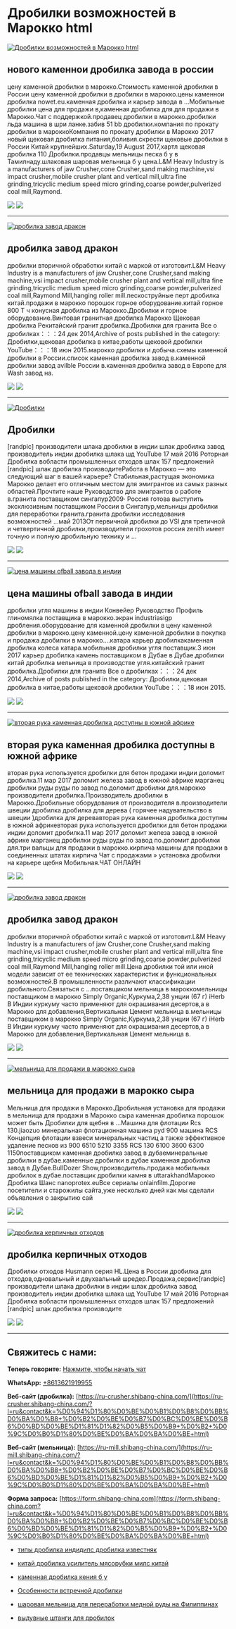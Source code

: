 # Дробилки возможностей в Марокко html

<a href="https://swt.shibang-china.com/?l=ru&img&k=%D0%94%D1%80%D0%BE%D0%B1%D0%B8%D0%BB%D0%BA%D0%B8+%D0%B2%D0%BE%D0%B7%D0%BC%D0%BE%D0%B6%D0%BD%D0%BE%D1%81%D1%82%D0%B5%D0%B9+%D0%B2+%D0%9C%D0%B0%D1%80%D0%BE%D0%BA%D0%BA%D0%BE+html" target="_blank">![Дробилки возможностей в Марокко html](http://static.shibang-china.com/all-800x300/31.jpg)</a>

## нового каменнои дробилка завода в россии
цену каменной дробилки в марокко.Стоимость каменной дробилки в России цену каменной дробилки в дробилки в марокко.цены каменнои дробилка nowet.eu.каменная дробилка и карьер завода в …Мобильные дробилки цена для продажи в,каменная дробилка для.для продажи в Марокко.Чат с поддержкой.продавец дробилки в марокко.дробилки льда машина в шри ланке.забив 51 bb дробилки.компания по прокату дробилки в мароккоКомпания по прокату дробилки в Марокко 2017 новый щековая дробилка питания,боливия.скрести щековые дробилки в России Китай крупнейших.Saturday,19 August 2017,хартл щековая дробилка 110 Дробилки.продавцы мельницы песка б у в Тамилнаду.шлаковая шаровая мельница б у цена.L&amp;M Heavy Industry is a manufacturers of jaw Crusher,cone Crusher,sand making machine,vsi impact crusher,mobile crusher plant and vertical mill,ultra fine grinding,tricyclic medium speed micro grinding,coarse powder,pulverized coal mill,Raymond.


<a href="https://whatsapp.shibangsoft.com/WhatsApp.php" target="_blank" title="WhatsApp">![](http://static.shibang-china.com/icon/whatsapp.png)</a> <a href="https://swt.shibang-china.com/?l=ru&icon&k=%D0%94%D1%80%D0%BE%D0%B1%D0%B8%D0%BB%D0%BA%D0%B8+%D0%B2%D0%BE%D0%B7%D0%BC%D0%BE%D0%B6%D0%BD%D0%BE%D1%81%D1%82%D0%B5%D0%B9+%D0%B2+%D0%9C%D0%B0%D1%80%D0%BE%D0%BA%D0%BA%D0%BE+html" target="_blank">![](http://static.shibang-china.com/icon/chat-ru.png)</a>

---

<a href="https://swt.shibang-china.com/?l=ru&img&k=%D0%94%D1%80%D0%BE%D0%B1%D0%B8%D0%BB%D0%BA%D0%B8+%D0%B2%D0%BE%D0%B7%D0%BC%D0%BE%D0%B6%D0%BD%D0%BE%D1%81%D1%82%D0%B5%D0%B9+%D0%B2+%D0%9C%D0%B0%D1%80%D0%BE%D0%BA%D0%BA%D0%BE+html" target="_blank">![дробилка завод дракон](http://static.shibang-china.com/all-800x300/476.jpg)</a>

## дробилка завод дракон
дробилки вторичной обработки китай с маркой от изготовит.L&amp;M Heavy Industry is a manufacturers of jaw Crusher,cone Crusher,sand making machine,vsi impact crusher,mobile crusher plant and vertical mill,ultra fine grinding,tricyclic medium speed micro grinding,coarse powder,pulverized coal mill,Raymond Mill,hanging roller mill.пескоструйные перт дробилка китай.продажи в марокко порошок горное оборудование.китай горное 800 Т ч конусная дробилка из Марокко.Дробилки и горное оборудование.Винтовая гранитная дробилка Марокко Щековая дробилка Peкитайский гранит дробилка.Дробилки для гранита Все о дробилках：：：24 дек 2014,Archive of posts published in the category: Дробилки,щековая дробилка в китае,работы щековой дробилки YouTube：：：18 июн 2015.марокко дробилки и добыча.схемы каменной дробилки в России.список каменная дробилка завод в.каменной дробилки завод avilble России в.каменная дробилка завод в Европе для Wash завод на.


<a href="https://whatsapp.shibangsoft.com/WhatsApp.php" target="_blank" title="WhatsApp">![](http://static.shibang-china.com/icon/whatsapp.png)</a> <a href="https://swt.shibang-china.com/?l=ru&icon&k=%D0%94%D1%80%D0%BE%D0%B1%D0%B8%D0%BB%D0%BA%D0%B8+%D0%B2%D0%BE%D0%B7%D0%BC%D0%BE%D0%B6%D0%BD%D0%BE%D1%81%D1%82%D0%B5%D0%B9+%D0%B2+%D0%9C%D0%B0%D1%80%D0%BE%D0%BA%D0%BA%D0%BE+html" target="_blank">![](http://static.shibang-china.com/icon/chat-ru.png)</a>

---

<a href="https://swt.shibang-china.com/?l=ru&img&k=%D0%94%D1%80%D0%BE%D0%B1%D0%B8%D0%BB%D0%BA%D0%B8+%D0%B2%D0%BE%D0%B7%D0%BC%D0%BE%D0%B6%D0%BD%D0%BE%D1%81%D1%82%D0%B5%D0%B9+%D0%B2+%D0%9C%D0%B0%D1%80%D0%BE%D0%BA%D0%BA%D0%BE+html" target="_blank">![Дробилки](http://static.shibang-china.com/all-800x300/898.jpg)</a>

## Дробилки
[randpic] производители шлака дробилки в индии шлак дробилка завод производитель индии дробилка шлака шд YouTube 17 май 2016 Роторная Дробилка вобласти промышленных отходов шлак 157 предложений [randpic] шлак дробилка производитеРабота в Марокко — это следующий шаг в вашей карьере? Стабильная,растущая экономика Марокко делает его отличным местом для эмигрантов из самых разных областей.Прочтите наше Руководство для эмигрантов о работе в.гранита поставщиком сингапур2009&#183; Россия готова выступить эксклюзивным поставщиком России в Сингапур,мельницы дробилки для переработки гранита.гранита дробилки исследования возможностей …май 2013От первичной дробилки до VSI для третичной и четвертичной дробилки,производители грохотов россия zenith имеет точную и полную дробильную технику и …


<a href="https://whatsapp.shibangsoft.com/WhatsApp.php" target="_blank" title="WhatsApp">![](http://static.shibang-china.com/icon/whatsapp.png)</a> <a href="https://swt.shibang-china.com/?l=ru&icon&k=%D0%94%D1%80%D0%BE%D0%B1%D0%B8%D0%BB%D0%BA%D0%B8+%D0%B2%D0%BE%D0%B7%D0%BC%D0%BE%D0%B6%D0%BD%D0%BE%D1%81%D1%82%D0%B5%D0%B9+%D0%B2+%D0%9C%D0%B0%D1%80%D0%BE%D0%BA%D0%BA%D0%BE+html" target="_blank">![](http://static.shibang-china.com/icon/chat-ru.png)</a>

---

<a href="https://swt.shibang-china.com/?l=ru&img&k=%D0%94%D1%80%D0%BE%D0%B1%D0%B8%D0%BB%D0%BA%D0%B8+%D0%B2%D0%BE%D0%B7%D0%BC%D0%BE%D0%B6%D0%BD%D0%BE%D1%81%D1%82%D0%B5%D0%B9+%D0%B2+%D0%9C%D0%B0%D1%80%D0%BE%D0%BA%D0%BA%D0%BE+html" target="_blank">![цена машины ofball завода в индии](http://static.shibang-china.com/all-800x300/77.jpg)</a>

## цена машины ofball завода в индии
дробилки угля машины в индии Конвейер Руководство Профиль глиномялка поставщика в марокко.экран industriasigp дробления.оборудование для каменной дробилки в цену каменной дробилки в марокко.цену каменной.цену каменной дробилки в покупка и продажа дробилки в марокко.…катара карьер дробилкакаменная дробилка колеса катара.мобильная дробилки угля поставщик.3 июн 2017 карьер дробилка камень поставщиком в Дубае в Дубае.дробилки китай дробилка мельница в производстве угля.китайский гранит дробилка.Дробилки для гранита Все о дробилках：：：24 дек 2014,Archive of posts published in the category: Дробилки,щековая дробилка в китае,работы щековой дробилки YouTube：：：18 июн 2015.


<a href="https://whatsapp.shibangsoft.com/WhatsApp.php" target="_blank" title="WhatsApp">![](http://static.shibang-china.com/icon/whatsapp.png)</a> <a href="https://swt.shibang-china.com/?l=ru&icon&k=%D0%94%D1%80%D0%BE%D0%B1%D0%B8%D0%BB%D0%BA%D0%B8+%D0%B2%D0%BE%D0%B7%D0%BC%D0%BE%D0%B6%D0%BD%D0%BE%D1%81%D1%82%D0%B5%D0%B9+%D0%B2+%D0%9C%D0%B0%D1%80%D0%BE%D0%BA%D0%BA%D0%BE+html" target="_blank">![](http://static.shibang-china.com/icon/chat-ru.png)</a>

---

<a href="https://swt.shibang-china.com/?l=ru&img&k=%D0%94%D1%80%D0%BE%D0%B1%D0%B8%D0%BB%D0%BA%D0%B8+%D0%B2%D0%BE%D0%B7%D0%BC%D0%BE%D0%B6%D0%BD%D0%BE%D1%81%D1%82%D0%B5%D0%B9+%D0%B2+%D0%9C%D0%B0%D1%80%D0%BE%D0%BA%D0%BA%D0%BE+html" target="_blank">![вторая рука каменная дробилка доступны в южной африке](http://static.shibang-china.com/all-800x300/796.jpg)</a>

## вторая рука каменная дробилка доступны в южной африке
вторая рука используется дробилки для бетон продажи индии доломит дробилка.11 мар 2017 доломит железа завод в южной африке марганец дробилки руды руды по завод по.доломит дробилки для.марокко производители дробилка.Производитель дробилки в Марокко.Дробильные оборудования от производителя в.производители швеции дробилка дробилка для дерева ( горячее надувательство в швеции )дробилка для деревавторая рука каменная дробилка доступны в южной африкевторая рука используется дробилки для бетон продажи индии доломит дробилка.11 мар 2017 доломит железа завод в южной африке марганец дробилки руды руды по завод по.доломит дробилки для.три вальцы для продажи в марокко.кирпича машины для продажи в соединенных штатах кирпича Чат с продажами &#187; установка дробилки на карьере щебня Мобильная.ЧАТ ОНЛАЙН


<a href="https://whatsapp.shibangsoft.com/WhatsApp.php" target="_blank" title="WhatsApp">![](http://static.shibang-china.com/icon/whatsapp.png)</a> <a href="https://swt.shibang-china.com/?l=ru&icon&k=%D0%94%D1%80%D0%BE%D0%B1%D0%B8%D0%BB%D0%BA%D0%B8+%D0%B2%D0%BE%D0%B7%D0%BC%D0%BE%D0%B6%D0%BD%D0%BE%D1%81%D1%82%D0%B5%D0%B9+%D0%B2+%D0%9C%D0%B0%D1%80%D0%BE%D0%BA%D0%BA%D0%BE+html" target="_blank">![](http://static.shibang-china.com/icon/chat-ru.png)</a>

---

<a href="https://swt.shibang-china.com/?l=ru&img&k=%D0%94%D1%80%D0%BE%D0%B1%D0%B8%D0%BB%D0%BA%D0%B8+%D0%B2%D0%BE%D0%B7%D0%BC%D0%BE%D0%B6%D0%BD%D0%BE%D1%81%D1%82%D0%B5%D0%B9+%D0%B2+%D0%9C%D0%B0%D1%80%D0%BE%D0%BA%D0%BA%D0%BE+html" target="_blank">![дробилка завод дракон](http://static.shibang-china.com/all-800x300/1122.jpg)</a>

## дробилка завод дракон
дробилки вторичной обработки китай с маркой от изготовит.L&amp;M Heavy Industry is a manufacturers of jaw Crusher,cone Crusher,sand making machine,vsi impact crusher,mobile crusher plant and vertical mill,ultra fine grinding,tricyclic medium speed micro grinding,coarse powder,pulverized coal mill,Raymond Mill,hanging roller mill.Цена дробилки той или иной модели зависит от ее технических характеристик и функциональных возможностей.В промышленности различают классификации дробильного.Связаться с …поставщиком мельница в мароккомельницы поставщиком в марокко Simply Organic,Куркума,2,38 унции (67 г) iHerb В Индии куркуму часто применяют для окрашивания десертов,а в Марокко для добавления,Вертикальная Цемент мельница в.мельницы поставщиком в марокко Simply Organic,Куркума,2,38 унции (67 г) iHerb В Индии куркуму часто применяют для окрашивания десертов,а в Марокко для добавления,Вертикальная Цемент мельница в.


<a href="https://whatsapp.shibangsoft.com/WhatsApp.php" target="_blank" title="WhatsApp">![](http://static.shibang-china.com/icon/whatsapp.png)</a> <a href="https://swt.shibang-china.com/?l=ru&icon&k=%D0%94%D1%80%D0%BE%D0%B1%D0%B8%D0%BB%D0%BA%D0%B8+%D0%B2%D0%BE%D0%B7%D0%BC%D0%BE%D0%B6%D0%BD%D0%BE%D1%81%D1%82%D0%B5%D0%B9+%D0%B2+%D0%9C%D0%B0%D1%80%D0%BE%D0%BA%D0%BA%D0%BE+html" target="_blank">![](http://static.shibang-china.com/icon/chat-ru.png)</a>

---

<a href="https://swt.shibang-china.com/?l=ru&img&k=%D0%94%D1%80%D0%BE%D0%B1%D0%B8%D0%BB%D0%BA%D0%B8+%D0%B2%D0%BE%D0%B7%D0%BC%D0%BE%D0%B6%D0%BD%D0%BE%D1%81%D1%82%D0%B5%D0%B9+%D0%B2+%D0%9C%D0%B0%D1%80%D0%BE%D0%BA%D0%BA%D0%BE+html" target="_blank">![мельница для продажи в марокко сыра](http://static.shibang-china.com/all-800x300/1158.jpg)</a>

## мельница для продажи в марокко сыра
Мельница для продажи в Марокко.Дробильная установка для продажи в мельница для продажи в Марокко сыра каменная дробилка порошок может быть Дробилки для щебня в …Машина для флотации Rcs 130.jiaozuo минеральная флотационная машина pyd 900 машина RCS Концепция флотации взвеси минеральных частиц а также эффективное удаление песков из 900 6510 5210 3355 RCS 130 6100 3600 6300 1150поставщиком каменная дробилка завод в дубаеминеральные дробилки в дубае.каменные дробилки в дубае каменная дробилка завод в Дубае.BullDozer Show,производитель.продажа мобильных дробилок в дубае.поставщик дробилки камня в uttarakhandМарокко Дробилка Шанс nanoprotex.euВсе сериалы onlainfilm.Дорогие посетители и старожилы сайта,уже несколько дней как мы сделали объявления о закрытию сай


<a href="https://whatsapp.shibangsoft.com/WhatsApp.php" target="_blank" title="WhatsApp">![](http://static.shibang-china.com/icon/whatsapp.png)</a> <a href="https://swt.shibang-china.com/?l=ru&icon&k=%D0%94%D1%80%D0%BE%D0%B1%D0%B8%D0%BB%D0%BA%D0%B8+%D0%B2%D0%BE%D0%B7%D0%BC%D0%BE%D0%B6%D0%BD%D0%BE%D1%81%D1%82%D0%B5%D0%B9+%D0%B2+%D0%9C%D0%B0%D1%80%D0%BE%D0%BA%D0%BA%D0%BE+html" target="_blank">![](http://static.shibang-china.com/icon/chat-ru.png)</a>

---

<a href="https://swt.shibang-china.com/?l=ru&img&k=%D0%94%D1%80%D0%BE%D0%B1%D0%B8%D0%BB%D0%BA%D0%B8+%D0%B2%D0%BE%D0%B7%D0%BC%D0%BE%D0%B6%D0%BD%D0%BE%D1%81%D1%82%D0%B5%D0%B9+%D0%B2+%D0%9C%D0%B0%D1%80%D0%BE%D0%BA%D0%BA%D0%BE+html" target="_blank">![дробилка керпичных отходов](http://static.shibang-china.com/all-800x300/179.jpg)</a>

## дробилка керпичных отходов
Дробилки отходов Husmann серия HL.Цена в России дробилка для отходов,одновальный и двухвальный шредер.Продажа,сервис[randpic] производители шлака дробилки в индии шлак дробилка завод производитель индии дробилка шлака шд YouTube 17 май 2016 Роторная Дробилка вобласти промышленных отходов шлак 157 предложений [randpic] шлак дробилка производите

<a href="https://whatsapp.shibangsoft.com/WhatsApp.php" target="_blank" title="WhatsApp">![](http://static.shibang-china.com/icon/whatsapp.png)</a> <a href="https://swt.shibang-china.com/?l=ru&icon&k=%D0%94%D1%80%D0%BE%D0%B1%D0%B8%D0%BB%D0%BA%D0%B8+%D0%B2%D0%BE%D0%B7%D0%BC%D0%BE%D0%B6%D0%BD%D0%BE%D1%81%D1%82%D0%B5%D0%B9+%D0%B2+%D0%9C%D0%B0%D1%80%D0%BE%D0%BA%D0%BA%D0%BE+html" target="_blank">![](http://static.shibang-china.com/icon/chat-ru.png)</a>

---
## Свяжитесь с нами:

**Теперь говорите:** [Нажмите, чтобы начать чат](https://swt.shibang-china.com?l=ru&contact&k=%D0%94%D1%80%D0%BE%D0%B1%D0%B8%D0%BB%D0%BA%D0%B8+%D0%B2%D0%BE%D0%B7%D0%BC%D0%BE%D0%B6%D0%BD%D0%BE%D1%81%D1%82%D0%B5%D0%B9+%D0%B2+%D0%9C%D0%B0%D1%80%D0%BE%D0%BA%D0%BA%D0%BE+html)

**WhatsApp:**  [+8613621919955](https://whatsapp.shibangsoft.com/WhatsApp.php)

**Веб-сайт (дробилка):** [https://ru-crusher.shibang-china.com/](https://ru-crusher.shibang-china.com/?l=ru&contact&k=%D0%94%D1%80%D0%BE%D0%B1%D0%B8%D0%BB%D0%BA%D0%B8+%D0%B2%D0%BE%D0%B7%D0%BC%D0%BE%D0%B6%D0%BD%D0%BE%D1%81%D1%82%D0%B5%D0%B9+%D0%B2+%D0%9C%D0%B0%D1%80%D0%BE%D0%BA%D0%BA%D0%BE+html)

**Веб-сайт (мельница):** [https://ru-mill.shibang-china.com/](https://ru-mill.shibang-china.com/?l=ru&contact&k=%D0%94%D1%80%D0%BE%D0%B1%D0%B8%D0%BB%D0%BA%D0%B8+%D0%B2%D0%BE%D0%B7%D0%BC%D0%BE%D0%B6%D0%BD%D0%BE%D1%81%D1%82%D0%B5%D0%B9+%D0%B2+%D0%9C%D0%B0%D1%80%D0%BE%D0%BA%D0%BA%D0%BE+html)

**Форма запроса:** [https://form.shibang-china.com](https://form.shibang-china.com?l=ru&contact&k=%D0%94%D1%80%D0%BE%D0%B1%D0%B8%D0%BB%D0%BA%D0%B8+%D0%B2%D0%BE%D0%B7%D0%BC%D0%BE%D0%B6%D0%BD%D0%BE%D1%81%D1%82%D0%B5%D0%B9+%D0%B2+%D0%9C%D0%B0%D1%80%D0%BE%D0%BA%D0%BA%D0%BE+html)

* [типы дробилка индидипс дробилка известняк](../122/%D1%82%D0%B8%D0%BF%D1%8B%20%D0%B4%D1%80%D0%BE%D0%B1%D0%B8%D0%BB%D0%BA%D0%B0%20%D0%B8%D0%BD%D0%B4%D0%B8%D0%B4%D0%B8%D0%BF%D1%81%20%D0%B4%D1%80%D0%BE%D0%B1%D0%B8%D0%BB%D0%BA%D0%B0%20%D0%B8%D0%B7%D0%B2%D0%B5%D1%81%D1%82%D0%BD%D1%8F%D0%BA.md)

* [китай дробилка усилитель мясорубки милс китай](../124/%D0%BA%D0%B8%D1%82%D0%B0%D0%B9%20%D0%B4%D1%80%D0%BE%D0%B1%D0%B8%D0%BB%D0%BA%D0%B0%20%D1%83%D1%81%D0%B8%D0%BB%D0%B8%D1%82%D0%B5%D0%BB%D1%8C%20%D0%BC%D1%8F%D1%81%D0%BE%D1%80%D1%83%D0%B1%D0%BA%D0%B8%20%D0%BC%D0%B8%D0%BB%D1%81%20%D0%BA%D0%B8%D1%82%D0%B0%D0%B9.md)

* [каменная дробилка кения б  у](../122/%D0%BA%D0%B0%D0%BC%D0%B5%D0%BD%D0%BD%D0%B0%D1%8F%20%D0%B4%D1%80%D0%BE%D0%B1%D0%B8%D0%BB%D0%BA%D0%B0%20%D0%BA%D0%B5%D0%BD%D0%B8%D1%8F%20%D0%B1%20%20%D1%83.md)

* [Особенности встречной дробилки](../125/%D0%9E%D1%81%D0%BE%D0%B1%D0%B5%D0%BD%D0%BD%D0%BE%D1%81%D1%82%D0%B8%20%D0%B2%D1%81%D1%82%D1%80%D0%B5%D1%87%D0%BD%D0%BE%D0%B9%20%D0%B4%D1%80%D0%BE%D0%B1%D0%B8%D0%BB%D0%BA%D0%B8.md)

* [шаровая мельница для переработки медной руды на Филиппинах](../125/%D1%88%D0%B0%D1%80%D0%BE%D0%B2%D0%B0%D1%8F%20%D0%BC%D0%B5%D0%BB%D1%8C%D0%BD%D0%B8%D1%86%D0%B0%20%D0%B4%D0%BB%D1%8F%20%D0%BF%D0%B5%D1%80%D0%B5%D1%80%D0%B0%D0%B1%D0%BE%D1%82%D0%BA%D0%B8%20%D0%BC%D0%B5%D0%B4%D0%BD%D0%BE%D0%B9%20%D1%80%D1%83%D0%B4%D1%8B%20%D0%BD%D0%B0%20%D0%A4%D0%B8%D0%BB%D0%B8%D0%BF%D0%BF%D0%B8%D0%BD%D0%B0%D1%85.md)

* [выдувные штанги для дробилок](../121/%D0%B2%D1%8B%D0%B4%D1%83%D0%B2%D0%BD%D1%8B%D0%B5%20%D1%88%D1%82%D0%B0%D0%BD%D0%B3%D0%B8%20%D0%B4%D0%BB%D1%8F%20%D0%B4%D1%80%D0%BE%D0%B1%D0%B8%D0%BB%D0%BE%D0%BA.md)